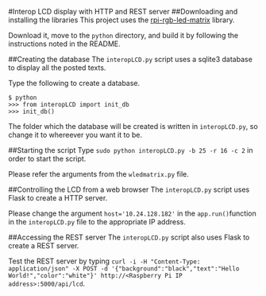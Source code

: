 #Interop LCD display with HTTP and REST server
##Downloading and installing the libraries
This project uses the [rpi-rgb-led-matrix](https://github.com/hzeller/rpi-rgb-led-matrix) library.

Download it, move to the `python` directory, and build it by following the instructions noted in the README.

##Creating the database
The `interopLCD.py` script uses a sqlite3 database to display all the posted texts.

Type the following to create a database.
```
$ python
>>> from interopLCD import init_db
>>> init_db()
```
The folder which the database will be created is written in `interopLCD.py`, so change it to whereever you want it to be.

##Starting the script
Type `sudo python interopLCD.py -b 25 -r 16 -c 2` in order to start the script.

Please refer the arguments from the `wledmatrix.py` file.

##Controlling the LCD from a web browser
The `interopLCD.py` script uses Flask to create a HTTP server.

Please change the argument `host='10.24.128.182'` in the `app.run()`function in the `interopLCD.py` file to the appropriate IP address.

##Accessing the REST server
The `interopLCD.py` script also uses Flask to create a REST server.

Test the REST server by typing `curl -i -H "Content-Type: application/json" -X POST -d '{"background":"black","text":"Hello World!","color":"white"}' http://<Raspberry Pi IP address>:5000/api/lcd`.
